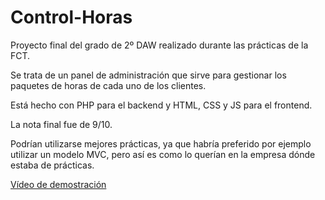 # Control-Horas

Proyecto final del grado de 2º DAW realizado durante las prácticas de la FCT.

Se trata de un panel de administración que sirve para gestionar los paquetes de horas de cada uno de los clientes.

Está hecho con PHP para el backend y HTML, CSS y JS para el frontend. 

La nota final fue de 9/10. 

Podrían utilizarse mejores prácticas, ya que habría preferido por ejemplo utilizar un modelo MVC, pero así es como lo querían en la empresa dónde estaba de prácticas.

[Vídeo de demostración](https://youtu.be/OwuN-26fTXo)
